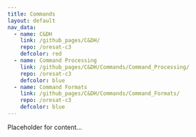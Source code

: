 ```yaml
---
title: Commands
layout: default
nav_data:
  - name: C&DH
    link: /github_pages/C&DH/
    repo: /oresat-c3
    defcolor: red
  - name: Command Processing
    link: /github_pages/C&DH/Commands/Command_Processing/
    repo: /oresat-c3
    defcolor: blue
  - name: Command Formats
    link: /github_pages/C&DH/Commands/Command_Formats/
    repo: /oresat-c3
    defcolor: blue
---
```



Placeholder for content...
